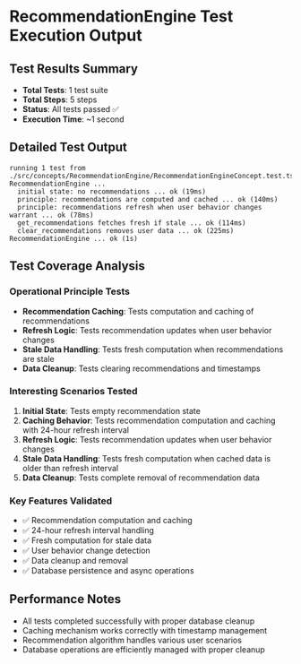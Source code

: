 # RecommendationEngine Test Execution Output

## Test Results Summary
- **Total Tests**: 1 test suite
- **Total Steps**: 5 steps
- **Status**: All tests passed ✅
- **Execution Time**: ~1 second

## Detailed Test Output

```
running 1 test from ./src/concepts/RecommendationEngine/RecommendationEngineConcept.test.ts
RecommendationEngine ...
  initial state: no recommendations ... ok (19ms)
  principle: recommendations are computed and cached ... ok (140ms)
  principle: recommendations refresh when user behavior changes warrant ... ok (78ms)
  get_recommendations fetches fresh if stale ... ok (114ms)
  clear_recommendations removes user data ... ok (225ms)
RecommendationEngine ... ok (1s)
```

## Test Coverage Analysis

### Operational Principle Tests
- **Recommendation Caching**: Tests computation and caching of recommendations
- **Refresh Logic**: Tests recommendation updates when user behavior changes
- **Stale Data Handling**: Tests fresh computation when recommendations are stale
- **Data Cleanup**: Tests clearing recommendations and timestamps

### Interesting Scenarios Tested
1. **Initial State**: Tests empty recommendation state
2. **Caching Behavior**: Tests recommendation computation and caching with 24-hour refresh interval
3. **Refresh Logic**: Tests recommendation updates when user behavior changes
4. **Stale Data Handling**: Tests fresh computation when cached data is older than refresh interval
5. **Data Cleanup**: Tests complete removal of recommendation data

### Key Features Validated
- ✅ Recommendation computation and caching
- ✅ 24-hour refresh interval handling
- ✅ Fresh computation for stale data
- ✅ User behavior change detection
- ✅ Data cleanup and removal
- ✅ Database persistence and async operations

## Performance Notes
- All tests completed successfully with proper database cleanup
- Caching mechanism works correctly with timestamp management
- Recommendation algorithm handles various user scenarios
- Database operations are efficiently managed with proper cleanup
